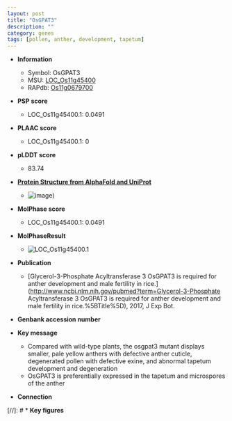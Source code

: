 ```yaml
---
layout: post
title: "OsGPAT3"
description: ""
category: genes
tags: [pollen, anther, development, tapetum]
---
```


* **Information**  
    + Symbol: OsGPAT3  
    + MSU: [LOC_Os11g45400](http://rice.plantbiology.msu.edu/cgi-bin/ORF_infopage.cgi?orf=LOC_Os11g45400)  
    + RAPdb: [Os11g0679700](http://rapdb.dna.affrc.go.jp/viewer/gbrowse_details/irgsp1?name=Os11g0679700)  

* **PSP score**  
    + LOC_Os11g45400.1: 0.0491 

* **PLAAC score**  
    + LOC_Os11g45400.1: 0 

* **pLDDT score**
    + 83.74

* **[Protein Structure from AlphaFold and UniProt](https://www.uniprot.org/uniprotkb/Q2QZN3/entry#structure)**
    + ![image](https://ricepsp.github.io/images/Q2/AF-Q2QZN3-F1.png))

* **MolPhase score**
    + LOC_Os11g45400.1: 0.0491

* **MolPhaseResult**
    + ![LOC_Os11g45400.1](https://ricepsp.github.io/pictures/LOC_Os11g/LOC_Os11g45400.1.png)

* **Publication**  
    + [Glycerol-3-Phosphate Acyltransferase 3 OsGPAT3 is required for anther development and male fertility in rice.](http://www.ncbi.nlm.nih.gov/pubmed?term=Glycerol-3-Phosphate Acyltransferase 3 OsGPAT3 is required for anther development and male fertility in rice.%5BTitle%5D), 2017, J Exp Bot.

* **Genbank accession number**  

* **Key message**  
    + Compared with wild-type plants, the osgpat3 mutant displays smaller, pale yellow anthers with defective anther cuticle, degenerated pollen with defective exine, and abnormal tapetum development and degeneration
    + OsGPAT3 is preferentially expressed in the tapetum and microspores of the anther

* **Connection**  

[//]: # * **Key figures**  


